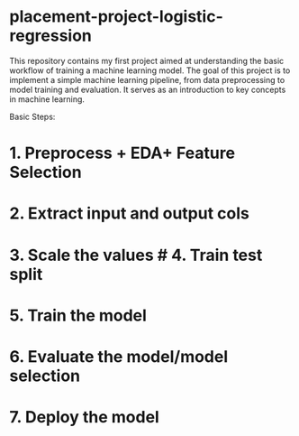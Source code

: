 # placement-project-logistic-regression
This repository contains my first project aimed at understanding the basic workflow of training a machine learning model. The goal of this project is to implement a simple machine learning pipeline, from data preprocessing to model training and evaluation. It serves as an introduction to key concepts in machine learning.

Basic Steps:
# 1. Preprocess + EDA+ Feature Selection 
# 2. Extract input and output cols 
# 3. Scale the values # 4. Train test split 
# 5. Train the model 
# 6. Evaluate the model/model selection 
# 7. Deploy the model
